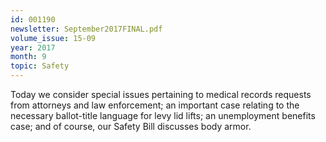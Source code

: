 ```yaml
---
id: 001190
newsletter: September2017FINAL.pdf
volume_issue: 15-09
year: 2017
month: 9
topic: Safety
---
```


Today we consider special issues pertaining to medical records requests from attorneys and law enforcement; an important case relating to the necessary ballot-title language for levy lid lifts; an unemployment benefits case; and of course, our Safety Bill discusses body armor.
